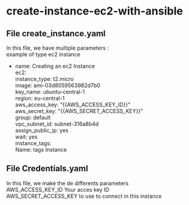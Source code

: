 # create-instance-ec2-with-ansible

## File create_instance.yaml <br/>
In this file, we have multiple parameters :<br/>
example of type ec2 instance <br/>
- name: Creating an ec2 Instance <br/>
    ec2: <br/>
      instance_type: t2.micro <br/>
      image: ami-03d8059563982d7b0 <br/>
      key_name: ubuntu-central-1 <br/>
      region: eu-central-1<br/>
      aws_access_key: "{{AWS_ACCESS_KEY_ID}}" <br/>
      aws_secret_key: "{{AWS_SECRET_ACCESS_KEY}}"<br/>
      group: default<br/>
      vpc_subnet_id: subnet-316a8b4d<br/>
      assign_public_ip: yes<br/>
      wait: yes<br/>
      instance_tags:<br/>
        Name: tags Instance<br/>

## File Credentials.yaml<br/>

In this file, we make the de differents parameters <br/>
AWS_ACCESS_KEY_ID Your acces key ID <br/>
AWS_SECRET_ACCESS_KEY to use to connect in this instance
